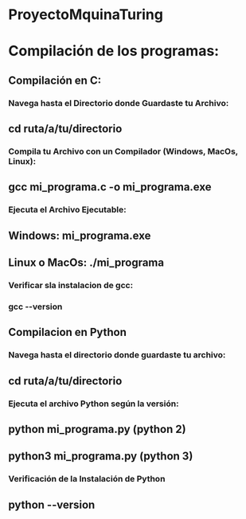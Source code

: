 # ProyectoMquinaTuring

# Compilación de los programas:

## Compilación en C:

### Navega hasta el Directorio donde Guardaste tu Archivo:
## cd ruta/a/tu/directorio

### Compila tu Archivo con un Compilador (Windows, MacOs, Linux):
## gcc mi_programa.c -o mi_programa.exe

### Ejecuta el Archivo Ejecutable:
## Windows: mi_programa.exe
## Linux o MacOs: ./mi_programa

### Verificar sla instalacion de gcc:
### gcc --version

## Compilacion en Python
### Navega hasta el directorio donde guardaste tu archivo:
## cd ruta/a/tu/directorio

### Ejecuta el archivo Python según la versión:
## python mi_programa.py (python 2)
## python3 mi_programa.py (python 3)

### Verificación de la Instalación de Python
## python --version
